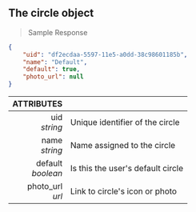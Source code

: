 ## The circle object
> Sample Response

```json
{
    "uid": "df2ecdaa-5597-11e5-a0dd-38c98601185b",
    "name": "Default",
    "default": true,
    "photo_url": null
}
```

ATTRIBUTES||
---------:        | -----------
uid <br>*string*   | Unique identifier of the circle
name <br>*string*  | Name assigned to the circle
default <br>*boolean*  | Is this the user's default circle
photo_url <br>*url*  | Link to circle's icon or photo
